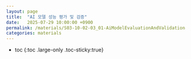 ```yaml
---
layout: page
title:  "AI 모델 성능 평가 및 검증"
date:   2025-07-29 10:00:00 +0900
permalink: /materials/S03-10-02-03_01-AiModelEvaluationAndValidation
categories: materials
---
```

* toc
{:toc .large-only .toc-sticky:true}

